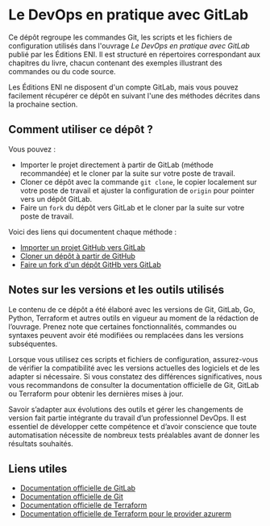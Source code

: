 # Le DevOps en pratique avec GitLab

Ce dépôt regroupe les commandes Git, les scripts et les fichiers de configuration utilisés dans l'ouvrage *Le DevOps en pratique avec GitLab* publié par les Éditions ENI. Il est structuré en répertoires correspondant aux chapitres du livre, chacun contenant des exemples illustrant des commandes ou du code source.

Les Éditions ENI ne disposent d'un compte GitLab, mais vous pouvez facilement récupérer ce dépôt en suivant l'une des méthodes décrites dans la prochaine section.

## Comment utiliser ce dépôt ?

Vous pouvez :

- Importer le projet directement à partir de GitLab (méthode recommandée) et le cloner par la suite sur votre poste de travail.
- Cloner ce dépôt avec la commande `git clone`, le copier localement sur votre poste de travail et ajuster la configuration de `origin` pour pointer vers un dépôt GitLab.
- Faire un `fork` du dépôt vers GitLab et le cloner par la suite sur votre poste de travail.

Voici des liens qui documentent chaque méthode :

- [Importer un projet GitHub vers GitLab](https://docs.gitlab.com/user/project/import/github/)
- [Cloner un dépôt à partir de GitHub](https://docs.github.com/en/repositories/creating-and-managing-repositories/cloning-a-repository)
- [Faire un fork d'un dépôt GitHb vers GitLab](https://www.geeksforgeeks.org/forking-git-repository-from-github-to-gitlab/)

## Notes sur les versions et les outils utilisés

Le contenu de ce dépôt a été élaboré avec les versions de Git, GitLab, Go, Python, Terraform et autres outils en vigueur au moment de la rédaction de l’ouvrage. Prenez note que certaines fonctionnalités, commandes ou syntaxes peuvent avoir été modifiées ou remplacées dans les versions subséquentes. 

Lorsque vous utilisez ces scripts et fichiers de configuration, assurez-vous de vérifier la compatibilité avec les versions actuelles des logiciels et de les adapter si nécessaire. Si vous constatez des différences significatives, nous vous recommandons de consulter la documentation officielle de Git, GitLab ou Terraform pour obtenir les dernières mises à jour.

Savoir s’adapter aux évolutions des outils et gérer les changements de version fait partie intégrante du travail d’un professionnel DevOps. Il est essentiel de développer cette compétence et d’avoir conscience que toute automatisation nécessite de nombreux tests préalables avant de donner les résultats souhaités.

## Liens utiles

- [Documentation officielle de GitLab](https://docs.gitlab.com/)
- [Documentation officielle de Git](https://git-scm.com/doc)
- [Documentation officielle de Terraform](https://developer.hashicorp.com/terraform/docs)
- [Documentation officielle de Terraform pour le provider azurerm](https://registry.terraform.io/providers/hashicorp/azurerm/latest/docs)
